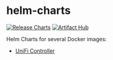 # helm-charts
[![Release Charts](https://github.com/Qonstrukt/helm-charts/actions/workflows/release.yaml/badge.svg)](https://github.com/Qonstrukt/helm-charts/actions/workflows/release.yaml)
[![Artifact Hub](https://img.shields.io/endpoint?url=https://artifacthub.io/badge/repository/qonstrukt)](https://artifacthub.io/packages/search?repo=qonstrukt)

Helm Charts for several Docker images:
- [UniFi Controller](https://hub.docker.com/r/linuxserver/unifi-controller)
